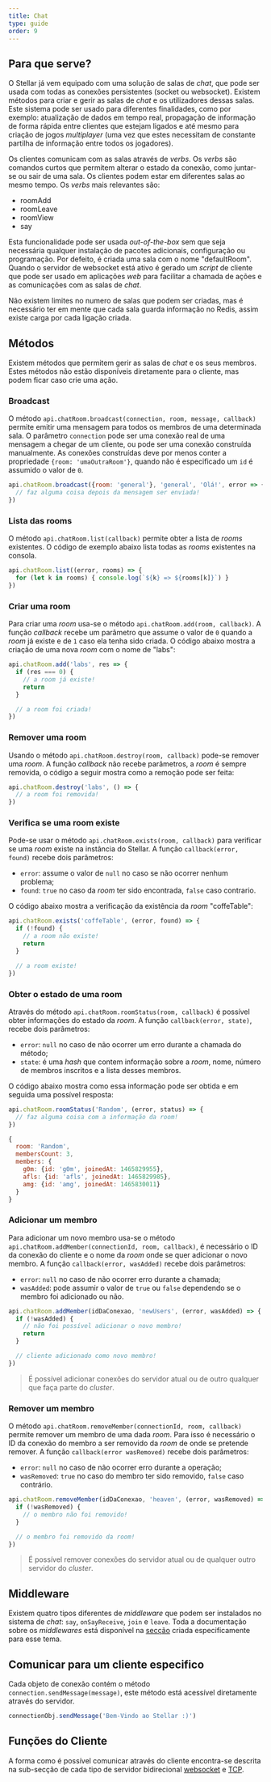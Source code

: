 ```yaml
---
title: Chat
type: guide
order: 9
---
```


## Para que serve?

O Stellar já vem equipado com uma solução de salas de _chat_, que pode ser usada com todas as conexões persistentes (socket ou websocket). Existem métodos para criar e gerir as salas de _chat_ e os utilizadores dessas salas. Este sistema pode ser usado para diferentes finalidades, como por exemplo: atualização de dados em tempo real, propagação de informação de forma rápida entre clientes que estejam ligados e até mesmo para criação de jogos _multiplayer_ (uma vez que estes necessitam de constante partilha de informação entre todos os jogadores).

Os clientes comunicam com as salas através de _verbs_. Os _verbs_ são comandos curtos que permitem alterar o estado da conexão, como juntar-se ou sair de uma sala. Os clientes podem estar em diferentes salas ao mesmo tempo. Os _verbs_ mais relevantes são:

- roomAdd
- roomLeave
- roomView
- say

Esta funcionalidade pode ser usada _out-of-the-box_ sem que seja necessária qualquer instalação de pacotes adicionais, configuração ou programação. Por defeito, é criada uma sala com o nome "defaultRoom". Quando o servidor de websocket está ativo é gerado um _script_ de cliente que pode ser usado em aplicações _web_ para facilitar a chamada de ações e as comunicações com as salas de _chat_.

Não existem limites no numero de salas que podem ser criadas, mas é necessário ter em mente que cada sala guarda informação no Redis, assim existe carga por cada ligação criada.

## Métodos

Existem métodos que permitem gerir as salas de _chat_ e os seus membros. Estes métodos não estão disponíveis diretamente para o cliente, mas podem ficar caso crie uma ação.

### Broadcast

O método `api.chatRoom.broadcast(connection, room, message, callback)` permite emitir uma mensagem para todos os membros de uma determinada sala. O parâmetro `connection` pode ser uma conexão real de uma mensagem a chegar de um cliente, ou pode ser uma conexão construída manualmente. As conexões construídas deve por menos conter a propriedade `{room: 'umaOutraRoom'}`, quando não é especificado um `id` é assumido o valor de `0`.

```javascript
api.chatRoom.broadcast({room: 'general'}, 'general', 'Olá!', error => {
  // faz alguma coisa depois da mensagem ser enviada!
})
```

### Lista das rooms

O método `api.chatRoom.list(callback)` permite obter a lista de _rooms_ existentes. O código de exemplo abaixo lista todas as _rooms_ existentes na consola.

```javascript
api.chatRoom.list((error, rooms) => {
  for (let k in rooms) { console.log(`${k} => ${rooms[k]}`) }
})
```

### Criar uma room

Para criar uma _room_ usa-se o método `api.chatRoom.add(room, callback)`. A função _callback_ recebe um parâmetro que assume o valor de `0` quando a _room_ já existe e de `1` caso ela tenha sido criada. O código abaixo mostra a criação de uma nova _room_ com o nome de "labs":

```javascript
api.chatRoom.add('labs', res => {
  if (res === 0) {
    // a room já existe!
    return
  }

  // a room foi criada!
})
```

### Remover uma room

Usando o método `api.chatRoom.destroy(room, callback)` pode-se remover uma _room_. A função _callback_ não recebe  parâmetros, a _room_ é sempre removida, o código a seguir mostra como a remoção pode ser feita:

```javascript
api.chatRoom.destroy('labs', () => {
  // a room foi removida!
})
```

### Verifica se uma room existe

Pode-se usar o método `api.chatRoom.exists(room, callback)` para verificar se uma _room_ existe na instância do Stellar. A função `callback(error, found)` recebe dois parâmetros:

* `error`: assume o valor de `null` no caso se não ocorrer nenhum problema;
* `found`: `true` no caso da _room_ ter sido encontrada, `false` caso contrario.

O código abaixo mostra a verificação da existência da _room_ "coffeTable":

```javascript
api.chatRoom.exists('coffeTable', (error, found) => {
  if (!found) {
    // a room não existe!
    return
  }

  // a room existe!
})
```

### Obter o estado de uma room

Através do método `api.chatRoom.roomStatus(room, callback)` é possível obter informações do estado da _room_. A função `callback(error, state)`, recebe dois parâmetros:

* `error`: `null` no caso de não ocorrer um erro durante a chamada do método;
* `state`: é uma _hash_ que contem informação sobre a _room_, nome, número de membros inscritos e a lista desses membros.


O código abaixo mostra como essa informação pode ser obtida e em seguida uma possível resposta:

```javascript
api.chatRoom.roomStatus('Random', (error, status) => {
  // faz alguma coisa com a informação da room!
})
```

```javascript
{
  room: 'Random',
  membersCount: 3,
  members: {
    g0m: {id: 'g0m', joinedAt: 1465829955},
    afls: {id: 'afls', joinedAt: 1465829985},
    amg: {id: 'amg', joinedAt: 1465830011}
  }
}
```

### Adicionar um membro

Para adicionar um novo membro usa-se o método `api.chatRoom.addMember(connectionId, room, callback)`, é necessário o ID da conexão do cliente e o nome da _room_ onde se quer adicionar o novo membro. A função `callback(error, wasAdded)` recebe dois parâmetros:

* `error`: `null` no caso de não ocorrer erro durante a chamada;
* `wasAdded`: pode assumir o valor de `true` ou `false` dependendo se o membro foi adicionado ou não.

```javascript
api.chatRoom.addMember(idDaConexao, 'newUsers', (error, wasAdded) => {
  if (!wasAdded) {
    // não foi possível adicionar o novo membro!
    return
  }

  // cliente adicionado como novo membro!
})
```

> É possível adicionar conexões do servidor atual ou de outro qualquer que faça parte do _cluster_.

### Remover um membro

O método `api.chatRoom.removeMember(connectionId, room, callback)` permite remover um membro de uma dada _room_. Para isso é necessário o ID da conexão do membro a ser removido da _room_ de onde se pretende remover. A função `callback(error wasRemoved)` recebe dois parâmetros:

* `error`: `null` no caso de não ocorrer erro durante a operação;
* `wasRemoved`: `true` no caso do membro ter sido removido, `false` caso contrário.

```javascript
api.chatRoom.removeMember(idDaConexao, 'heaven', (error, wasRemoved) => {
  if (!wasRemoved) {
    // o membro não foi removido!
  }

  // o membro foi removido da room!
})
```

> É possível remover conexões do servidor atual ou de qualquer outro servidor do _cluster_.

## Middleware

Existem quatro tipos diferentes de _middleware_ que podem ser instalados no sistema de _chat_: `say`, `onSayReceive`, `join` e `leave`. Toda a documentação sobre os _middlewares_ está disponível na [secção](./middleware.html) criada especificamente para esse tema.

## Comunicar para um cliente especifico

Cada objeto de conexão contém o método `connection.sendMessage(message)`, este método está acessível diretamente através do servidor.

```javascript
connectionObj.sendMessage('Bem-Vindo ao Stellar :)')
```

## Funções do Cliente

A forma como é possível comunicar através do cliente encontra-se descrita na sub-secção de cada tipo de servidor bidirecional [websocket](websocket.html) e [TCP](tcp.html).

